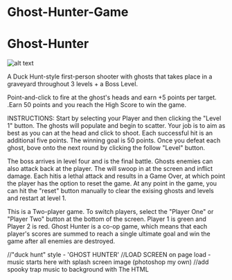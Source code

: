 # Ghost-Hunter-Game

# Ghost-Hunter
![alt text](https://i.imgur.com/0RFTHYm.jpg)

A Duck Hunt-style first-person shooter with ghosts that takes place in a graveyard throughout 3 levels + a Boss Level.

Point-and-click to fire at the ghost's heads and earn +5 points per target. .Earn 50 points and you reach the High Score to win the game. 

INSTRUCTIONS:
Start by selecting your Player and then clicking the "Level 1" button. The ghosts will populate and begin to scatter. Your job is to aim as best as you can at the head and click to shoot. Each successful hit is an additional five points. The winning goal is 50 points. Once you defeat each ghost, bove onto the next round by clicking the follow "Level" button.

The boss arrives in level four and is the final battle. Ghosts enemies can also attack back at the player. The will swoop in at the screen and inflict damage. Each hitis a lethal attack and results in a Game Over, at which point the player has the option to reset the game. At any point in the game, you can hit the "reset" button manually to clear the exising ghosts and levels and restart at level 1.

This is a Two-player game. To switch players, select the "Player One" or "Player Two" button at the bottom of the screen. Player 1 is green and Player 2 is red. Ghost Hunter is a co-op game, which means that each player's scores are summed to reach a single ultimate goal and win the game after all enemies are destroyed. 


//"duck hunt" style - 'GHOST HUNTER'
//LOAD SCREEN on page load -music starts here with splash screen image (photoshop my own)
//add spooky trap music to background with The HTML <audio> Element:
//<audio controls autoplay>
/* [  <source src="horse.ogg" type="audio/ogg">
<source src="horse.mp3" type="audio/mpeg">
Your browser does not support the audio element.
</audio>  ] */  
//cursor TARGET point and click (eventlistener/onclick event)
//enemies can hide behind barrier (gravestones) [z-index tombstones above spooky gray background]**
//when enemy pops up, player is able to click to attack (hover, gif animations, keyframe movement left and right evasive, hover over keyframe pause event to freeze opponent)
//use onclick function for ghosts to kill them:
//ONCLICK for each ghost will add new dissappear ghost gif,add points to score using FUNCTIONN addPoint & ghostHit
//use initGhosts function to initialize each new ghost's position, speed, range, name,  health(?)
//use keyframe functions to move ghosts 
//points for every successful targeted attack
//WIN STATE: 20(?) points max - points calculated by strength of attack // --> (Math.random) [SCORE SCREEN Display on top bar] function: renderScore -5 points per hit ( * 4 ghosts) - consoleToScreen****
//points populate on tip "navBar"(where p1&p2 titles are) OR footer status bar(maybe other messager [innerHTML + removeChild/appendChild])
//takes turns between Win & Lose state (p1 human vs p2 pc)
//p2 turn will play out with red cursor(img), just quicker (setTimeout?) gif death animation, then point assignment via atack strength OR with ghosts attacking p1 back until p1 health diminishes and dies
//RESET button (Refresh the page = location.reload();
//DEATH event: enemy attacks back successfully
//Ammo quantity bar in top status bar
//ALTERNATE LOSE STATE: run out of ammo
//LOSE STATE: 1 death, switch to p2 (pc) turn
//GAME OVER: death count reaches 3 for either player
//way to keep playing if game is not over: new enemies pop up infinitely 
//!!!! REMEMBER TO GIT COMMIT OFTEN WITH -m MESSAGE CHANEGS UPDATES !!!!